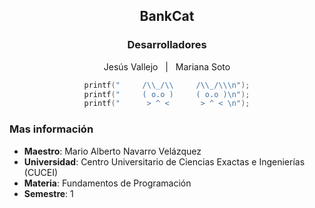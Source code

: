 <p align="center">
 <h2 align="center">BankCat</h2>
 <h3 align="center">Desarrolladores</h3>
<p align="center">
  Jesús Vallejo &nbsp;&nbsp;|&nbsp;&nbsp; Mariana Soto
</p>
</p>

<div align="center">

```c
printf("     /\\_/\\     /\\_/\\\n");
printf("     ( o.o )     ( o.o )\n");
printf("      > ^ <       > ^ < \n");
```
</div>


<h3>Mas información</h3>

- **Maestro**: Mario Alberto Navarro Velázquez
- **Universidad**: Centro Universitario de Ciencias Exactas e Ingenierías (CUCEI)  
- **Materia**: Fundamentos de Programación  
- **Semestre**: 1
